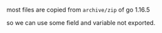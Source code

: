 most files are copied from `archive/zip` of go 1.16.5

so we can use some field and variable not exported.